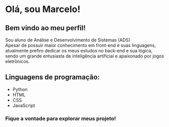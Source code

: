 # Olá, sou Marcelo!

## Bem vindo ao meu perfil!

Sou aluno de Análise e Desenvolvimento de Sistemas (ADS) 
\
Apesar de possuir maior conhecimento em front-end e suas linguagens, atualmente prefiro dedicar os meus estudos no back-end e sua lógica, 
sendo um grande entusiasta de inteligência artificial e apaixonado por jogos eletrônicos.

## Linguagens de programação:
* Python
* HTML
* CSS
* JavaScript

### Fique a vontade para explorar meus projeto!
